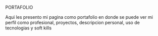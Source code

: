 PORTAFOLIO

Aqui les presento mi pagina como portafolio en donde se puede ver mi perfil como profesional, proyectos, descripcion personal, uso de tecnologias y soft kills



